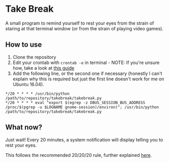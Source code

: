 # Take Break
A small program to remind yourself to rest your eyes from the strain of staring at that terminal window (or from the strain of playing video games).

## How to use
  1. Clone the repository
  2. Edit your crontab with `crontab -e` in terminal
    - NOTE: If you're unsure how, take a look at [this guide](https://help.ubuntu.com/community/CronHowto)
  3. Add the following line, or the second one if necessary (honestly I can't explain why this is required but just the first line doesn't work for me on Ubuntu 16.04).

```
*/20 * * * * /usr/bin/python /path/to/repository/takebreak/takebreak.py
*/20 * * * * eval "export $(egrep -z DBUS_SESSION_BUS_ADDRESS /proc/$(pgrep -u $LOGNAME gnome-session)/environ)"; /usr/bin/python /path/to/repository/takebreak/takebreak.py

```

## What now?
Just wait! Every 20 minutes, a system notification will display telling you to rest your eyes.

This follows the recommended 20/20/20 rule, further explained [here](https://opto.ca/health-library/the-20-20-20-rule).
